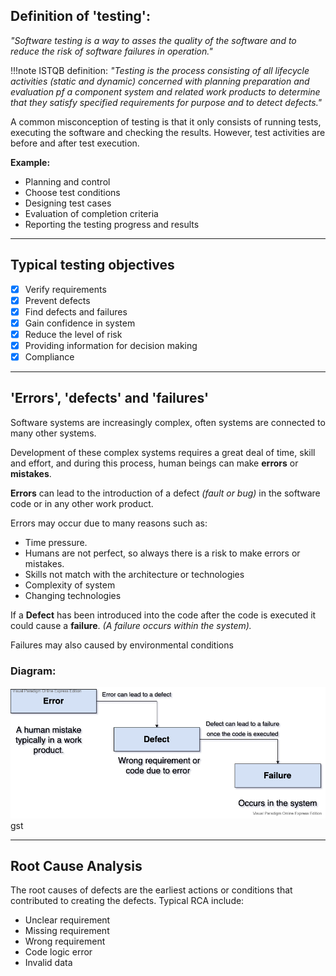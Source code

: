 
## **Definition of 'testing':**

*"Software testing is a way to asses the quality of the software and to reduce the risk of software failures in operation."*

!!!note
    ISTQB definition:
    *"Testing is the process consisting of all lifecycle activities (static and dynamic) concerned with planning preparation and evaluation pf a component system and related work products to determine that they satisfy specified requirements for purpose and to detect defects."*

A common misconception of testing is that it only consists of running tests, executing the software and checking the results.
However, test activities are before and after test execution. 

**Example:**

* Planning and control
* Choose test conditions
* Designing test cases
* Evaluation of completion criteria 
* Reporting the testing progress and results
___

## **Typical testing objectives**

- [x] Verify requirements
- [x] Prevent defects
- [x] Find defects and failures
- [x] Gain confidence in system
- [x] Reduce the level of risk
- [x] Providing information for decision making
- [x] Compliance
___

## **'Errors', 'defects' and 'failures'**

Software systems are increasingly complex, often systems are connected to many other systems.

Development of these complex systems requires a great deal of time, skill and effort, and during this process, human beings can make **errors** or **mistakes**.

**Errors** can lead to the introduction of a defect *(fault or bug)* in the software code or in any other work product.

Errors may occur due to many reasons such as: 

* Time pressure.
* Humans are not perfect, so always there is a risk to make errors or mistakes.
* Skills not match with the architecture or technologies 
* Complexity of system
* Changing technologies

If a **Defect** has been introduced into the code after the code is executed it could cause a **failure**.
*(A failure occurs within the system).*

Failures may also caused by environmental conditions

### **Diagram:**

![**Error-Defect-Failure meanings**](../../../images/istqb/fundamentals/err_def_fail.png)
gst
___

## **Root Cause Analysis**

The root causes of defects are the earliest actions or conditions that contributed to creating the defects.
Typical RCA include:
 
* Unclear requirement
* Missing requirement
* Wrong requirement
* Code logic error
* Invalid data

